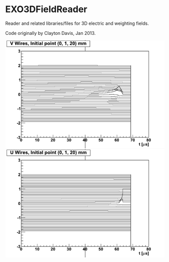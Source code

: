 EXO3DFieldReader
================

Reader and related libraries/files for 3D electric and weighting fields.

Code originally by Clayton Davis, Jan 2013.

![VWire Signal example](py_scripts/VWires_Example.png "Waterfall of V-Wire Signals")
![UWire Signal example](py_scripts/UWires_Example.png "Waterfall of U-Wire Signals")



